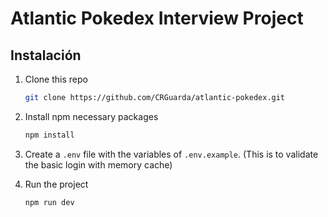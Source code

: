 # Atlantic Pokedex Interview Project

## Instalación

1. Clone this repo

   ```sh
   git clone https://github.com/CRGuarda/atlantic-pokedex.git
   ```

2. Install npm necessary packages

   ```sh
   npm install
   ```

3. Create a `.env` file with the variables of `.env.example`. (This is to validate the basic login with memory cache)

4. Run the project
   ```sh
   npm run dev
   ```
